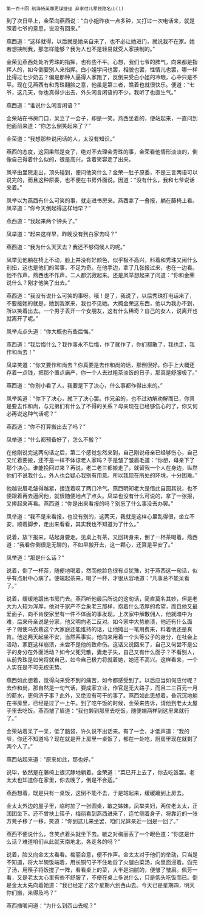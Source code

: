     第一百十回 航海倚英雌更谋捷径 弃家付儿辈独隐名山(1) 

   到了次日早上，金荣向燕西说：“白小姐昨夜一点多钟，又打过一次电话来，就是照着七爷的意思，说没有回来。”

   燕西道：“这样就得，以后就是她亲自来了，也不必让她进门，就说我不在家。她若想挟制我，那怎样能够？我为人也不是轻易就受人家挟制的。”

   金荣见燕西处处听秀珠的指挥，也有些不平。心想，我们七爷的脾气，向来都是指挥人的，如今倒要别人来指挥。白小姐学问也罢，相貌也罢，性情儿也罢，哪一样比得过七少奶去？偏是那种人逼得人家跑了，反倒来受白小姐的冷眼，心中只是不平。现在见燕西有和秀珠翻脸之意，他虽是第三者，瞧着也就很快乐。便道：“七爷，这几天，你也真得少出去，外头闲言闲语的不少，我听了也直生气。”

   燕西道：“谁说什么闲言闲语？”

   金荣站在书房门口，呆立了一会子，却是一笑。燕西坐着的，便站起来，一直问到他面前来道：“你怎么倒笑起来了？”

   金荣道：“我想那些说闲话的人，太没有知识。”

   燕西的态度，这回果然是变了，绝对不去理会秀珠的事，金荣看他情形淡淡的，倒像自己得着什么似的，很是高兴，含着笑容走了出来。

   凤举由里院走出，顶头碰到，便问他笑什么？金荣一肚子原委，不是三言两语可以说完的，而且这种原委，也不便在书房外面说。因道：“没有什么，我和七爷说话来着。”

   凤举以为燕西有什么可笑的事，就走进书房来。燕西拿了一叠报，躺在藤椅上看。凤举道：“你今天倒起得这样地早？”

   燕西道：“我起来两个钟头了。”

   凤举道：“起来这样早，昨晚没有到白家去吗？”

   燕西道：“我为什么天天去？我还不够伺候人的呢。”

   凤举见他躺在椅上不动，脸上并没有好颜色，似乎极不高兴，料着和秀珠又闹什么别扭，这也是他们的常事，不足为奇。在他手边，拿了几张报过来，也在一边看。他不作声，燕西也不作声，二人都沉寂起来。还是凤举想起来了问道：“你和金荣说什么？刚才他笑了出去。”

   燕西道：“我没有说什么可笑的事呀。哦！是了，我说了，以后秀珠打电话来了，不要接她的就是，她到我家来，我也不见她。大概金荣这东西，他以为我办不到，所以笑着出去。一个男子丢开一个女朋友，这有什么稀奇？自己的女人，说离开也就离开了呢。”

   凤举点点头道：“你大概也有些后悔。”

   燕西道：“我后悔什么？我作事永不后悔，作了就作了，你们都散了，我也走，我作和尚去！”

   凤举笑道：“你又要作和尚去？你真要是去作和尚的话，那倒很好。你手上大概还存着一点钱，把那个置点庙产，你一个人去过粗茶淡饭的日子，那真是舒服极了。”

   燕西道：“你别小看了人，我要是下了决心，什么事都作得出来的。”

   凤举笑道：“你下了决心，就下了决心罢。作兄弟的，也不过劝解劝解而已，你真是要去作和尚，与兄弟们有什么了不得的关系？母亲现在已经够伤心的了，你又何必再说这种气话呢？”

   燕西道：“你不打算搬出去了吗？”

   凤举道：“什么都预备好了，怎么不搬？”

   在他刚说完这两句话之后，第二个感觉忽然来到，自己刚说母亲已经够伤心，自己又忙着要搬，还不是一样不体谅老人家吗？于是皱了皱眉毛道：“你想，母亲下了那个决心，谁能挽回过来？再说，老二老三都搬走了，就留我一个人在身边，纵然他们不说我什么，外人也会疑心我别有用意。所以我现在所处的环境，十分困难。”

   他越说眉毛皱得越紧，接连着叹了两口冷气。燕西明知老大是借此自圆其说，也不便跟着再去逼问他，就很随便地点了点头。凤举也没有什么可说的，拿了一张报，又捧起来再看。燕西道：“你是出来看报的吗？别忘了什么事没去办罢。”

   凤举道：“我不是来看报，也没有别的，这两天，我就是这样心里乱得很，坐立不安，顺着脚步，走出来看看，其实我也不知道为了什么。”

   说着，放下报来，站起身要走。见桌上有茶，又回转身来，倒了一杯茶喝着。燕西道：“我看你倒很是无聊的，不如早搬开去，这一颗心，还算是平安了。”

   凤举道：“那是什么话？”

   说着，倒了一杯茶，随便地喝着，然而他脸色很有点犹豫，对于燕西这一句话，似乎有点射中心病了。便端起茶来，喝了一杯，才很从容地道：“凡事总不能呆看了。”

   说着，缓缓地踱出书房门去。燕西听他最后所说的这句话，简直莫名其妙，但是老大为人较为浑厚，他对于家产不会象老三那样，抱着什么浓厚的希望，而且他又最爱面子，向不肯使家里有一件不体面的事发现。上次家中解散佣人，他就暗中为难，后来母亲说是分家，他又明向老二反对。如今家中大势崩溃，他还有什么面子？假使乌衣巷这个大家庭还能维持的话，让他摊出一笔用费来，料着他还是真肯。他这两天起坐不安，当然系事实。他向来用着一个头等公子的身分，在社会上活动，家庭这样崩溃，未尝不是他的致命伤。这话又说回来了，自己又何尝不是公子的身分在外面活动？如今父死兄散，妻走子失，自己又有什么面子？不看别人，从前秀珠是如何将就自己，如今自己极力将就着她，她还不高兴。这样看来，一个人实在是不可无权无势。

   燕西如此想着，觉得向来受不到的痛苦，如今都感受到了。以后应当如何应付呢？去作和尚，那自然是一句气话，要成家立业，作官是无大路子，而且二三百元一月的薪水，更何济于事？此外，又绝没有可干的事了。燕西如此思想着，昏沉沉地躺在书房里，已经是过了一上午。到了吃午饭的时候，金荣来告诉，请他到老太太屋子里去吃饭。燕西皱了眉道：“我也懒到那里去吃饭，随便端两样到这里来就行了。”

   金荣站着呆了一呆，低了脑袋，许久说不出话来。有了一会，才低声道：“我的爷，你还不知道吗？现在就是开上房里一桌饭了，都在一处吃，厨房里现在就剩了两个人了。”

   燕西站起来道：“原来如此，那也好。”

   说毕，依然是在藤椅上很沉静地躺着。金荣道：“菜已开上去了，你去吃饭罢。老太太也知道你在家里，你去晚了，倒是不合适。”

   燕西想着，既是只有一桌饭，这倒不能不去，于是站起来，缓缓踱到上房去。

   金太太外边的屋子里，临时加了一张圆桌，敏之姊妹，凤举夫妇，两位老太太，正团团坐下。还不曾扶上筷子，梅丽看到燕西进来了，连忙侧着身子，将靠近的一张方凳子移了一移，笑道：“你到这儿来坐罢，咱们兄妹亲近一回是一回了。”

   燕西不便说什么，含笑点着头就坐下去。敏之对梅丽丢了一个眼色道：“你这是什么话？难道咱们从此就天南地北，各走各的吗？”

   说着，脸又向金太太看看。梅丽会意，便不作声。金太太对于他们的举动，只当是不知道，将大半碗饭端着，用长铜勺子不住地舀了火腿白菜汤，向里面浸着。舀完了汤，用筷子将饭搅了一阵，看看桌上的菜，大半是油腻的，便皱了皱眉。佩芳一看，又是老太太心里有些不舒服了，不便在桌上多说什么，只是低头吃饭而已。倒是金太太先向着她道：“我已经定了这个星期六到西山去。今天已是星期四，明天你们搬，来得及吗？”

   燕西插嘴问道：“为什么到西山去呢？”

